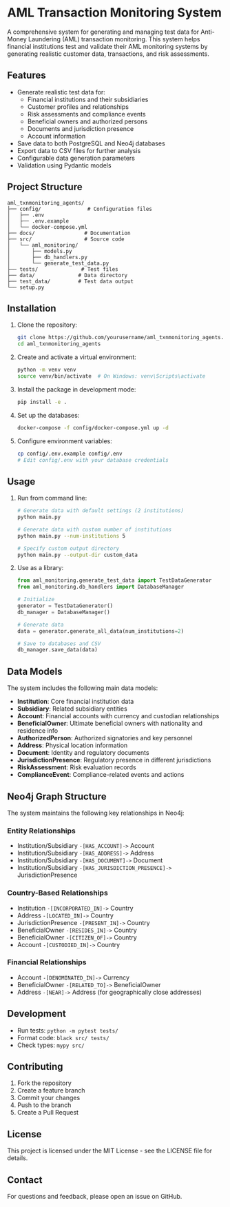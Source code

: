 # AML Transaction Monitoring System

A comprehensive system for generating and managing test data for Anti-Money Laundering (AML) transaction monitoring. This system helps financial institutions test and validate their AML monitoring systems by generating realistic customer data, transactions, and risk assessments.

## Features

- Generate realistic test data for:
  - Financial institutions and their subsidiaries
  - Customer profiles and relationships
  - Risk assessments and compliance events
  - Beneficial owners and authorized persons
  - Documents and jurisdiction presence
  - Account information
- Save data to both PostgreSQL and Neo4j databases
- Export data to CSV files for further analysis
- Configurable data generation parameters
- Validation using Pydantic models

## Project Structure

```
aml_txnmonitoring_agents/
├── config/               # Configuration files
│   ├── .env
│   ├── .env.example
│   └── docker-compose.yml
├── docs/                # Documentation
├── src/                 # Source code
│   └── aml_monitoring/
│       ├── models.py
│       ├── db_handlers.py
│       └── generate_test_data.py
├── tests/              # Test files
├── data/              # Data directory
├── test_data/         # Test data output
└── setup.py
```

## Installation

1. Clone the repository:
   ```bash
   git clone https://github.com/yourusername/aml_txnmonitoring_agents.git
   cd aml_txnmonitoring_agents
   ```

2. Create and activate a virtual environment:
   ```bash
   python -m venv venv
   source venv/bin/activate  # On Windows: venv\Scripts\activate
   ```

3. Install the package in development mode:
   ```bash
   pip install -e .
   ```

4. Set up the databases:
   ```bash
   docker-compose -f config/docker-compose.yml up -d
   ```

5. Configure environment variables:
   ```bash
   cp config/.env.example config/.env
   # Edit config/.env with your database credentials
   ```

## Usage

1. Run from command line:
   ```bash
   # Generate data with default settings (2 institutions)
   python main.py

   # Generate data with custom number of institutions
   python main.py --num-institutions 5

   # Specify custom output directory
   python main.py --output-dir custom_data
   ```

2. Use as a library:
   ```python
   from aml_monitoring.generate_test_data import TestDataGenerator
   from aml_monitoring.db_handlers import DatabaseManager

   # Initialize
   generator = TestDataGenerator()
   db_manager = DatabaseManager()

   # Generate data
   data = generator.generate_all_data(num_institutions=2)

   # Save to databases and CSV
   db_manager.save_data(data)
   ```

## Data Models

The system includes the following main data models:

- **Institution**: Core financial institution data
- **Subsidiary**: Related subsidiary entities
- **Account**: Financial accounts with currency and custodian relationships
- **BeneficialOwner**: Ultimate beneficial owners with nationality and residence info
- **AuthorizedPerson**: Authorized signatories and key personnel
- **Address**: Physical location information
- **Document**: Identity and regulatory documents
- **JurisdictionPresence**: Regulatory presence in different jurisdictions
- **RiskAssessment**: Risk evaluation records
- **ComplianceEvent**: Compliance-related events and actions

## Neo4j Graph Structure

The system maintains the following key relationships in Neo4j:

### Entity Relationships
- Institution/Subsidiary `-[HAS_ACCOUNT]->` Account
- Institution/Subsidiary `-[HAS_ADDRESS]->` Address
- Institution/Subsidiary `-[HAS_DOCUMENT]->` Document
- Institution/Subsidiary `-[HAS_JURISDICTION_PRESENCE]->` JurisdictionPresence

### Country-Based Relationships
- Institution `-[INCORPORATED_IN]->` Country
- Address `-[LOCATED_IN]->` Country
- JurisdictionPresence `-[PRESENT_IN]->` Country
- BeneficialOwner `-[RESIDES_IN]->` Country
- BeneficialOwner `-[CITIZEN_OF]->` Country
- Account `-[CUSTODIED_IN]->` Country

### Financial Relationships
- Account `-[DENOMINATED_IN]->` Currency
- BeneficialOwner `-[RELATED_TO]->` BeneficialOwner
- Address `-[NEAR]->` Address (for geographically close addresses)

## Development

- Run tests: `python -m pytest tests/`
- Format code: `black src/ tests/`
- Check types: `mypy src/`

## Contributing

1. Fork the repository
2. Create a feature branch
3. Commit your changes
4. Push to the branch
5. Create a Pull Request

## License

This project is licensed under the MIT License - see the LICENSE file for details.

## Contact

For questions and feedback, please open an issue on GitHub.
